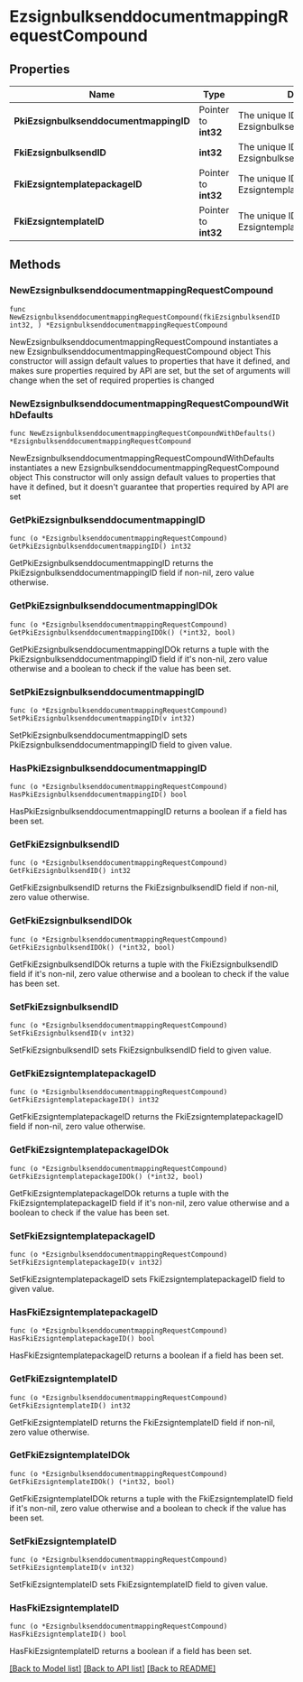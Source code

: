 # EzsignbulksenddocumentmappingRequestCompound

## Properties

Name | Type | Description | Notes
------------ | ------------- | ------------- | -------------
**PkiEzsignbulksenddocumentmappingID** | Pointer to **int32** | The unique ID of the Ezsignbulksenddocumentmapping. | [optional] 
**FkiEzsignbulksendID** | **int32** | The unique ID of the Ezsignbulksend | 
**FkiEzsigntemplatepackageID** | Pointer to **int32** | The unique ID of the Ezsigntemplatepackage | [optional] 
**FkiEzsigntemplateID** | Pointer to **int32** | The unique ID of the Ezsigntemplate | [optional] 

## Methods

### NewEzsignbulksenddocumentmappingRequestCompound

`func NewEzsignbulksenddocumentmappingRequestCompound(fkiEzsignbulksendID int32, ) *EzsignbulksenddocumentmappingRequestCompound`

NewEzsignbulksenddocumentmappingRequestCompound instantiates a new EzsignbulksenddocumentmappingRequestCompound object
This constructor will assign default values to properties that have it defined,
and makes sure properties required by API are set, but the set of arguments
will change when the set of required properties is changed

### NewEzsignbulksenddocumentmappingRequestCompoundWithDefaults

`func NewEzsignbulksenddocumentmappingRequestCompoundWithDefaults() *EzsignbulksenddocumentmappingRequestCompound`

NewEzsignbulksenddocumentmappingRequestCompoundWithDefaults instantiates a new EzsignbulksenddocumentmappingRequestCompound object
This constructor will only assign default values to properties that have it defined,
but it doesn't guarantee that properties required by API are set

### GetPkiEzsignbulksenddocumentmappingID

`func (o *EzsignbulksenddocumentmappingRequestCompound) GetPkiEzsignbulksenddocumentmappingID() int32`

GetPkiEzsignbulksenddocumentmappingID returns the PkiEzsignbulksenddocumentmappingID field if non-nil, zero value otherwise.

### GetPkiEzsignbulksenddocumentmappingIDOk

`func (o *EzsignbulksenddocumentmappingRequestCompound) GetPkiEzsignbulksenddocumentmappingIDOk() (*int32, bool)`

GetPkiEzsignbulksenddocumentmappingIDOk returns a tuple with the PkiEzsignbulksenddocumentmappingID field if it's non-nil, zero value otherwise
and a boolean to check if the value has been set.

### SetPkiEzsignbulksenddocumentmappingID

`func (o *EzsignbulksenddocumentmappingRequestCompound) SetPkiEzsignbulksenddocumentmappingID(v int32)`

SetPkiEzsignbulksenddocumentmappingID sets PkiEzsignbulksenddocumentmappingID field to given value.

### HasPkiEzsignbulksenddocumentmappingID

`func (o *EzsignbulksenddocumentmappingRequestCompound) HasPkiEzsignbulksenddocumentmappingID() bool`

HasPkiEzsignbulksenddocumentmappingID returns a boolean if a field has been set.

### GetFkiEzsignbulksendID

`func (o *EzsignbulksenddocumentmappingRequestCompound) GetFkiEzsignbulksendID() int32`

GetFkiEzsignbulksendID returns the FkiEzsignbulksendID field if non-nil, zero value otherwise.

### GetFkiEzsignbulksendIDOk

`func (o *EzsignbulksenddocumentmappingRequestCompound) GetFkiEzsignbulksendIDOk() (*int32, bool)`

GetFkiEzsignbulksendIDOk returns a tuple with the FkiEzsignbulksendID field if it's non-nil, zero value otherwise
and a boolean to check if the value has been set.

### SetFkiEzsignbulksendID

`func (o *EzsignbulksenddocumentmappingRequestCompound) SetFkiEzsignbulksendID(v int32)`

SetFkiEzsignbulksendID sets FkiEzsignbulksendID field to given value.


### GetFkiEzsigntemplatepackageID

`func (o *EzsignbulksenddocumentmappingRequestCompound) GetFkiEzsigntemplatepackageID() int32`

GetFkiEzsigntemplatepackageID returns the FkiEzsigntemplatepackageID field if non-nil, zero value otherwise.

### GetFkiEzsigntemplatepackageIDOk

`func (o *EzsignbulksenddocumentmappingRequestCompound) GetFkiEzsigntemplatepackageIDOk() (*int32, bool)`

GetFkiEzsigntemplatepackageIDOk returns a tuple with the FkiEzsigntemplatepackageID field if it's non-nil, zero value otherwise
and a boolean to check if the value has been set.

### SetFkiEzsigntemplatepackageID

`func (o *EzsignbulksenddocumentmappingRequestCompound) SetFkiEzsigntemplatepackageID(v int32)`

SetFkiEzsigntemplatepackageID sets FkiEzsigntemplatepackageID field to given value.

### HasFkiEzsigntemplatepackageID

`func (o *EzsignbulksenddocumentmappingRequestCompound) HasFkiEzsigntemplatepackageID() bool`

HasFkiEzsigntemplatepackageID returns a boolean if a field has been set.

### GetFkiEzsigntemplateID

`func (o *EzsignbulksenddocumentmappingRequestCompound) GetFkiEzsigntemplateID() int32`

GetFkiEzsigntemplateID returns the FkiEzsigntemplateID field if non-nil, zero value otherwise.

### GetFkiEzsigntemplateIDOk

`func (o *EzsignbulksenddocumentmappingRequestCompound) GetFkiEzsigntemplateIDOk() (*int32, bool)`

GetFkiEzsigntemplateIDOk returns a tuple with the FkiEzsigntemplateID field if it's non-nil, zero value otherwise
and a boolean to check if the value has been set.

### SetFkiEzsigntemplateID

`func (o *EzsignbulksenddocumentmappingRequestCompound) SetFkiEzsigntemplateID(v int32)`

SetFkiEzsigntemplateID sets FkiEzsigntemplateID field to given value.

### HasFkiEzsigntemplateID

`func (o *EzsignbulksenddocumentmappingRequestCompound) HasFkiEzsigntemplateID() bool`

HasFkiEzsigntemplateID returns a boolean if a field has been set.


[[Back to Model list]](../README.md#documentation-for-models) [[Back to API list]](../README.md#documentation-for-api-endpoints) [[Back to README]](../README.md)


